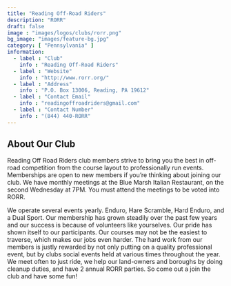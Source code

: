 ```yaml
---
title: "Reading Off-Road Riders"
description: "RORR"
draft: false
image : "images/logos/clubs/rorr.png"
bg_image: "images/feature-bg.jpg"
category: [ "Pennsylvania" ]
information:
  - label : "Club"
    info : "Reading Off-Road Riders"
  - label : "Website"
    info : "http://www.rorr.org/"
  - label : "Address"
    info : "P.O. Box 13006, Reading, PA 19612"
  - label : "Contact Email"
    info : "readingoffroadriders@gmail.com"
  - label : "Contact Number"
    info : "(844) 440-RORR"
---
```


## About Our Club

Reading Off Road Riders club members strive to bring you the best in off-road competition from the course layout to professionally run events. Memberships are open to new members if you’re thinking about joining our club. We have monthly meetings at the Blue Marsh Italian Restaurant, on the second Wednesday at 7PM. You must attend the meetings to be voted into RORR.

We operate several events yearly. Enduro, Hare Scramble, Hard Enduro, and a Dual Sport. Our membership has grown steadily over the past few years and our success is because of volunteers like yourselves. Our pride has shown itself to our participants. Our courses may not be the easiest to traverse, which makes our jobs even harder. The hard work from our members is justly rewarded by not only putting on a quality professional event, but by clubs social events held at various times throughout the year. We meet often to just ride, we help our land-owners and boroughs by doing cleanup duties, and have 2 annual RORR parties. So come out a join the club and have some fun!
